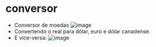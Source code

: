 # conversor

* Conversor de moedas
![image](https://user-images.githubusercontent.com/69858181/121208862-c439e700-c850-11eb-8754-63e09f8b0f82.png)
* Convertendo o real para dólar, euro e dólar canadense. 
* E vice-versa:
![image](https://user-images.githubusercontent.com/69858181/121208904-cd2ab880-c850-11eb-916e-7b5f43e3d2f0.png)

